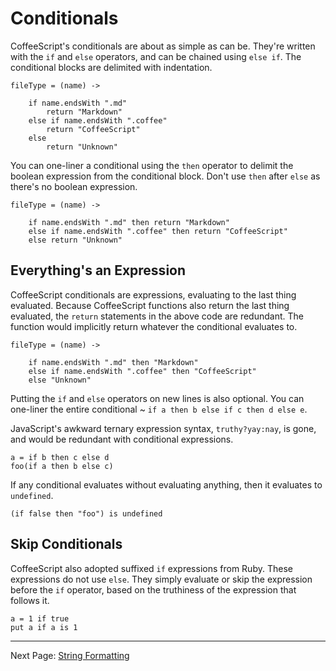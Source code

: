 # Conditionals

CoffeeScript's conditionals are about as simple as can be. They're written with the `if`
and `else` operators, and can be chained using `else if`. The conditional blocks are
delimited with indentation.

    fileType = (name) ->

        if name.endsWith ".md"
            return "Markdown"
        else if name.endsWith ".coffee"
            return "CoffeeScript"
        else
            return "Unknown"

You can one-liner a conditional using the `then` operator to delimit the boolean expression
from the conditional block. Don't use `then` after `else` as there's no boolean expression.

    fileType = (name) ->

        if name.endsWith ".md" then return "Markdown"
        else if name.endsWith ".coffee" then return "CoffeeScript"
        else return "Unknown"

## Everything's an Expression

CoffeeScript conditionals are expressions, evaluating to the last thing evaluated. Because
CoffeeScript functions also return the last thing evaluated, the `return` statements in the
above code are redundant. The function would implicitly return whatever the conditional
evaluates to.

    fileType = (name) ->

        if name.endsWith ".md" then "Markdown"
        else if name.endsWith ".coffee" then "CoffeeScript"
        else "Unknown"

Putting the `if` and `else` operators on new lines is also optional. You can one-liner the
entire conditional ~ `if a then b else if c then d else e`.

JavaScript's awkward ternary expression syntax, `truthy?yay:nay`, is gone, and would be
redundant with conditional expressions.

    a = if b then c else d
    foo(if a then b else c)

If any conditional evaluates without evaluating anything, then it evaluates to `undefined`.

    (if false then "foo") is undefined

## Skip Conditionals

CoffeeScript also adopted suffixed `if` expressions from Ruby. These expressions do not use
`else`. They simply evaluate or skip the expression before the `if` operator, based on the
truthiness of the expression that follows it.

    a = 1 if true
    put a if a is 1

---

Next Page: [String Formatting](/docs/book/string_formatting.md)
